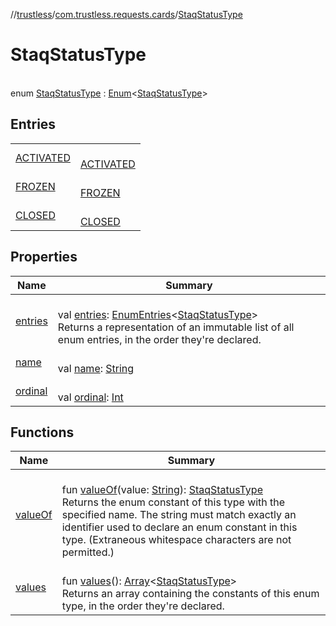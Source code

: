 //[trustless](../../../index.md)/[com.trustless.requests.cards](../index.md)/[StaqStatusType](index.md)

# StaqStatusType

\
enum [StaqStatusType](index.md) : [Enum](https://kotlinlang.org/api/latest/jvm/stdlib/kotlin/-enum/index.html)&lt;[StaqStatusType](index.md)&gt;

## Entries

| | |
|---|---|
| [ACTIVATED](-a-c-t-i-v-a-t-e-d/index.md) | <br>[ACTIVATED](-a-c-t-i-v-a-t-e-d/index.md) |
| [FROZEN](-f-r-o-z-e-n/index.md) | <br>[FROZEN](-f-r-o-z-e-n/index.md) |
| [CLOSED](-c-l-o-s-e-d/index.md) | <br>[CLOSED](-c-l-o-s-e-d/index.md) |

## Properties

| Name | Summary |
|---|---|
| [entries](entries.md) | <br>val [entries](entries.md): [EnumEntries](https://kotlinlang.org/api/latest/jvm/stdlib/kotlin.enums/-enum-entries/index.html)&lt;[StaqStatusType](index.md)&gt;<br>Returns a representation of an immutable list of all enum entries, in the order they're declared. |
| [name](../../com.trustless.requests.kyc.retrieveSteps/-input-k-y-c-type/-d-o-c-u-m-e-n-t/index.md#-372974862%2FProperties%2F-1818097539) | <br>val [name](../../com.trustless.requests.kyc.retrieveSteps/-input-k-y-c-type/-d-o-c-u-m-e-n-t/index.md#-372974862%2FProperties%2F-1818097539): [String](https://kotlinlang.org/api/latest/jvm/stdlib/kotlin/-string/index.html) |
| [ordinal](../../com.trustless.requests.kyc.retrieveSteps/-input-k-y-c-type/-d-o-c-u-m-e-n-t/index.md#-739389684%2FProperties%2F-1818097539) | <br>val [ordinal](../../com.trustless.requests.kyc.retrieveSteps/-input-k-y-c-type/-d-o-c-u-m-e-n-t/index.md#-739389684%2FProperties%2F-1818097539): [Int](https://kotlinlang.org/api/latest/jvm/stdlib/kotlin/-int/index.html) |

## Functions

| Name | Summary |
|---|---|
| [valueOf](value-of.md) | <br>fun [valueOf](value-of.md)(value: [String](https://kotlinlang.org/api/latest/jvm/stdlib/kotlin/-string/index.html)): [StaqStatusType](index.md)<br>Returns the enum constant of this type with the specified name. The string must match exactly an identifier used to declare an enum constant in this type. (Extraneous whitespace characters are not permitted.) |
| [values](values.md) | <br>fun [values](values.md)(): [Array](https://kotlinlang.org/api/latest/jvm/stdlib/kotlin/-array/index.html)&lt;[StaqStatusType](index.md)&gt;<br>Returns an array containing the constants of this enum type, in the order they're declared. |
